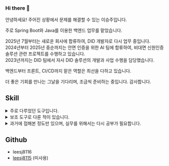 ### Hi there 👋
안녕하세요! 주어진 상황에서 문제를 해결할 수 있는 이승주입니다.  

주로 Spring Boot와 Java를 이용한 백엔드 업무를 맡았습니다.

2025년 7월부터는 새로운 회사에 합류하여, DID 개발자로 다시 업무 중입니다.  
2024년부터 2025년 중순까지는 안면 인증을 위한 AI 팀에 합류하여,  비대면 신원인증 솔루션 관련 프로젝트를 수행하고 있습니다.  
2023년까지는 DID 팀에서 자사 DID 솔루션의 개발과 사업 수행을 담당했습니다.

백엔드부터 프론트, CI/CD까지 맡은 역할은 최선을 다하고 있습니다.

더 좋은 기회를 만나는 그날을 기다리며, 조금씩 준비하는 중입니다.
감사합니다.

## Skill
<details>
  <summary>
    주로 다루었던 도구입니다.
  </summary>
  Java, Spring Boot (with JPA, Mybatis)
</details>

<details>
  <summary>
    보조 도구로 다룬 적이 있습니다.
  </summary>
  Typescript, React (with react-Query), SQL&DB(MariaDB, PostgreSQL)
</details>

<details>
  <summary>
    과거에 접해본 정도만 있으며, 실무를 위해서는 다시 공부가 필요합니다.
  </summary>
  C++, MFC, C#, WPF, Android, OpenCV(영상처리), Kotlin, 머신러닝(Python, Tensorflow, Pytorch)
</details>

## Github
- leesj8116
- [leesj8115](https://github.com/leesj8115) (미사용)

<!--
**leesj8116/leesj8116** is a ✨ _special_ ✨ repository because its `README.md` (this file) appears on your GitHub profile.

Here are some ideas to get you started:

- 🔭 I’m currently working on ...
- 🌱 I’m currently learning ...
- 👯 I’m looking to collaborate on ...
- 🤔 I’m looking for help with ...
- 💬 Ask me about ...
- 📫 How to reach me: ...
- 😄 Pronouns: ...
- ⚡ Fun fact: ...
-->
